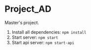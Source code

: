 # Project_AD
Master's project.
1. Install all dependencies: `npm install`
2. Start server: `npm start`
3. Start api server: `npm start-api`
